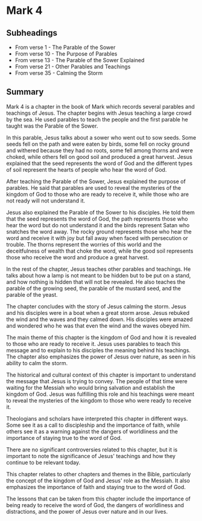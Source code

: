 # Mark 4

## Subheadings

* From verse 1 - The Parable of the Sower
* From verse 10 - The Purpose of Parables
* From verse 13 - The Parable of the Sower Explained
* From verse 21 - Other Parables and Teachings
* From verse 35 - Calming the Storm

## Summary

Mark 4 is a chapter in the book of Mark which records several parables and teachings of Jesus. The chapter begins with Jesus teaching a large crowd by the sea. He used parables to teach the people and the first parable he taught was the Parable of the Sower.

In this parable, Jesus talks about a sower who went out to sow seeds. Some seeds fell on the path and were eaten by birds, some fell on rocky ground and withered because they had no roots, some fell among thorns and were choked, while others fell on good soil and produced a great harvest. Jesus explained that the seed represents the word of God and the different types of soil represent the hearts of people who hear the word of God.

After teaching the Parable of the Sower, Jesus explained the purpose of parables. He said that parables are used to reveal the mysteries of the kingdom of God to those who are ready to receive it, while those who are not ready will not understand it.

Jesus also explained the Parable of the Sower to his disciples. He told them that the seed represents the word of God, the path represents those who hear the word but do not understand it and the birds represent Satan who snatches the word away. The rocky ground represents those who hear the word and receive it with joy but fall away when faced with persecution or trouble. The thorns represent the worries of this world and the deceitfulness of wealth that choke the word, while the good soil represents those who receive the word and produce a great harvest.

In the rest of the chapter, Jesus teaches other parables and teachings. He talks about how a lamp is not meant to be hidden but to be put on a stand, and how nothing is hidden that will not be revealed. He also teaches the parable of the growing seed, the parable of the mustard seed, and the parable of the yeast.

The chapter concludes with the story of Jesus calming the storm. Jesus and his disciples were in a boat when a great storm arose. Jesus rebuked the wind and the waves and they calmed down. His disciples were amazed and wondered who he was that even the wind and the waves obeyed him.

The main theme of this chapter is the kingdom of God and how it is revealed to those who are ready to receive it. Jesus uses parables to teach this message and to explain to his disciples the meaning behind his teachings. The chapter also emphasizes the power of Jesus over nature, as seen in his ability to calm the storm.

The historical and cultural context of this chapter is important to understand the message that Jesus is trying to convey. The people of that time were waiting for the Messiah who would bring salvation and establish the kingdom of God. Jesus was fulfilling this role and his teachings were meant to reveal the mysteries of the kingdom to those who were ready to receive it.

Theologians and scholars have interpreted this chapter in different ways. Some see it as a call to discipleship and the importance of faith, while others see it as a warning against the dangers of worldliness and the importance of staying true to the word of God.

There are no significant controversies related to this chapter, but it is important to note the significance of Jesus' teachings and how they continue to be relevant today.

This chapter relates to other chapters and themes in the Bible, particularly the concept of the kingdom of God and Jesus' role as the Messiah. It also emphasizes the importance of faith and staying true to the word of God.

The lessons that can be taken from this chapter include the importance of being ready to receive the word of God, the dangers of worldliness and distractions, and the power of Jesus over nature and in our lives.